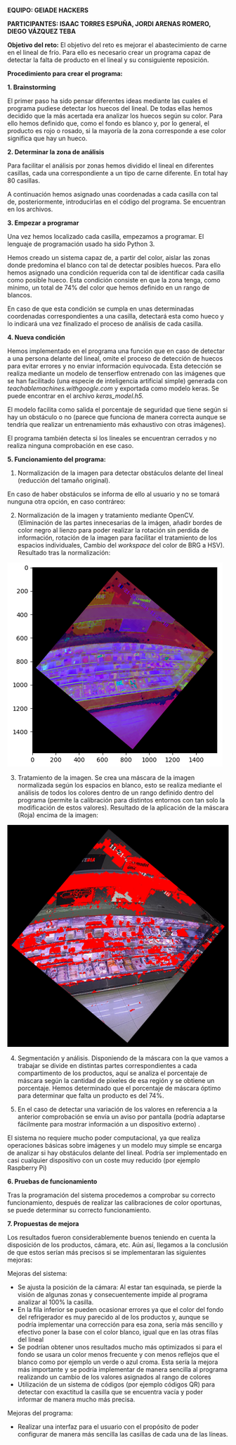 **EQUIPO: GEIADE HACKERS**

**PARTICIPANTES: ISAAC TORRES ESPUÑA, JORDI ARENAS ROMERO, DIEGO VÁZQUEZ TEBA**

**Objetivo del reto:** El objetivo del reto es mejorar el abastecimiento de carne en el lineal de frío. Para ello es necesario crear un programa capaz de detectar la falta de producto en el lineal y su consiguiente reposición.

**Procedimiento para crear el programa:**

**1. Brainstorming**

El primer paso ha sido pensar diferentes ideas mediante las cuales el programa pudiese detectar los huecos del lineal. De todas ellas hemos decidido que la más acertada era analizar los huecos según su color. Para ello hemos definido que, como el fondo es blanco y, por lo general, el producto es rojo o rosado, si la mayoría de la zona corresponde a ese color significa que hay un hueco.

**2. Determinar la zona de análisis**

Para facilitar el análisis por zonas hemos dividido el lineal en diferentes casillas, cada una correspondiente a un tipo de carne diferente. En total hay 80 casillas.

A continuación hemos asignado unas coordenadas a cada casilla con tal de, posteriormente, introducirlas en el código del programa. Se encuentran en los archivos.

**3. Empezar a programar**

Una vez hemos localizado cada casilla, empezamos a programar. El lenguaje de programación usado ha sido Python 3.

Hemos creado un sistema capaz de, a partir del color, aislar las zonas donde predomina el blanco con tal de detectar posibles huecos. Para ello hemos asignado una condición requerida con tal de identificar cada casilla como posible hueco. Esta condición consiste en que la zona tenga, como mínimo, un total de 74% del color que hemos definido en un rango de blancos.

En caso de que esta condición se cumpla en unas determinadas coordenadas correspondientes a una casilla, detectará esta como hueco y lo indicará una vez finalizado el proceso de análisis de cada casilla.

**4. Nueva condición**

Hemos implementado en el programa una función que en caso de detectar a una persona delante del lineal, omite el proceso de detección de huecos para evitar errores y no enviar información equivocada. Esta detección se realiza mediante un modelo de tenserflow entrenado con las imágenes que se han facilitado (una especie de inteligencia artificial simple) generada con _teachablemachines.withgoogle.com_ y exportada como modelo keras. Se puede encontrar en el archivo _keras\_model.h5._

El modelo facilita como salida el porcentaje de seguridad que tiene según si hay un obstáculo o no (parece que funciona de manera correcta aunque se tendría que realizar un entrenamiento más exhaustivo con otras imágenes).

El programa también detecta si los lineales se encuentran cerrados y no realiza ninguna comprobación en ese caso.

**5. Funcionamiento del programa:**

1. Normalización de la imagen para detectar obstáculos delante del lineal (reducción del tamaño original).

En caso de haber obstáculos se informa de ello al usuario y no se tomará nunguna otra opción, en caso contráreo:

2. Normalización de la imagen y tratamiento mediante OpenCV. (Eliminación de las partes innecesarias de la imágen, añadir bordes de color negro al lienzo para poder realizar la rotación sin perdida de información, rotación de la imagen para facilitar el tratamiento de los espacios individuales, Cambio del _workspace_ del color de BRG a HSV). Resultado tras la normalización:

![](image1.png)

3. Tratamiento de la imagen. Se crea una máscara de la imagen normalizada según los espacios en blanco, esto se realiza mediante el análisis de todos los colores dentro de un rango definido dentro del programa (permite la calibración para distintos entornos con tan solo la modificación de estos valores). Resultado de la aplicación de la máscara (Roja) encima de la imagen:

![](image2.jpg)

4. Segmentación y análisis. Disponiendo de la máscara con la que vamos a trabajar se divide en distintas partes correspondientes a cada compartimento de los productos, aquí se analiza el porcentaje de máscara según la cantidad de píxeles de esa región y se obtiene un porcentaje. Hemos determinado que el porcentaje de máscara óptimo para determinar que falta un producto es del 74%.

5. En el caso de detectar una variación de los valores en referencia a la anterior comprobación se envía un aviso por pantalla (podría adaptarse fácilmente para mostrar información a un dispositivo externo) .

El sistema no requiere mucho poder computacional, ya que realiza operaciones básicas sobre imágenes y un modelo muy simple se encarga de analizar si hay obstáculos delante del lineal. Podría ser implementado en casi cualquier dispositivo con un coste muy reducido (por ejemplo Raspberry Pi)

**6. Pruebas de funcionamiento**

Tras la programación del sistema procedemos a comprobar su correcto funcionamiento, después de realizar las calibraciones de color oportunas, se puede determinar su correcto funcionamiento.

**7. Propuestas de mejora**

Los resultados fueron considerablemente buenos teniendo en cuenta la disposición de los productos, cámara, etc. Aún así, llegamos a la conclusión de que estos serían más precisos si se implementaran las siguientes mejoras:

Mejoras del sistema:

- Se ajusta la posición de la cámara: Al estar tan esquinada, se pierde la visión de algunas zonas y consecuentemente impide al programa analizar al 100% la casilla.
- En la fila inferior se pueden ocasionar errores ya que el color del fondo del refrigerador es muy parecido al de los productos y, aunque se podría implementar una corrección para esa zona, sería más sencillo y efectivo poner la base con el color blanco, igual que en las otras filas del lineal
- Se podrían obtener unos resultados mucho más optimizados si para el fondo se usara un color menos frecuente y con menos reflejos que el blanco como por ejemplo un verde o azul croma. Esta sería la mejora más importante y se podría implementar de manera sencilla al programa realizando un cambio de los valores asignados al rango de colores
- Utilización de un sistema de códigos (por ejemplo códigos QR) para detectar con exactitud la casilla que se encuentra vacía y poder informar de manera mucho más precisa.

Mejoras del programa:

- Realizar una interfaz para el usuario con el propósito de poder configurar de manera más sencilla las casillas de cada una de las líneas.
